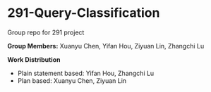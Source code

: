 # 291-Query-Classification
Group repo for 291 project

**Group Members:** Xuanyu Chen, Yifan Hou, Ziyuan Lin, Zhangchi Lu


**Work Distribution**
- Plain statement based:  Yifan Hou, Zhangchi Lu
- Plan based:             Xuanyu Chen, Ziyuan Lin
